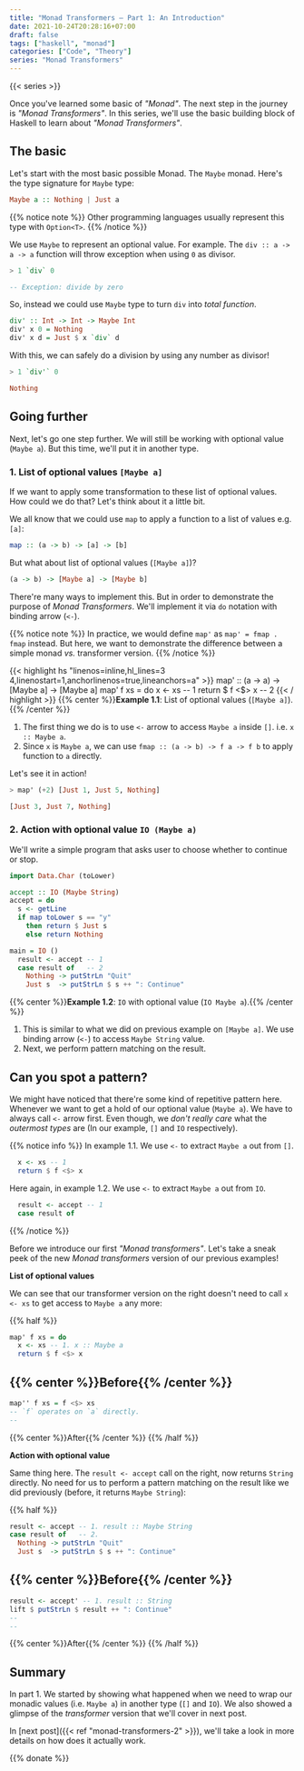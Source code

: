 ```yaml
---
title: "Monad Transformers – Part 1: An Introduction"
date: 2021-10-24T20:28:16+07:00
draft: false
tags: ["haskell", "monad"]
categories: ["Code", "Theory"]
series: "Monad Transformers"
---
```


{{< series >}}

Once you've learned some basic of *"Monad"*. The next step in the journey is *"Monad Transformers"*. In this series, we'll use the basic building block of Haskell to learn about *"Monad Transformers"*.

## The basic
Let's start with the most basic possible Monad. The `Maybe` monad. Here's the type signature for `Maybe` type:

```hs
Maybe a :: Nothing | Just a
```
{{% notice note %}}
Other programming languages usually represent this type with `Option<T>`.
{{% /notice %}}


We use `Maybe` to represent an optional value. For example. The `div :: a -> a -> a` function will throw exception when using `0` as divisor.

```hs
> 1 `div` 0

-- Exception: divide by zero
```
So, instead we could use `Maybe` type to turn `div` into *total function*.

```hs
div' :: Int -> Int -> Maybe Int
div' x 0 = Nothing
div' x d = Just $ x `div` d
```
With this, we can safely do a division by using any number as divisor!

```hs
> 1 `div'` 0

Nothing
```

## Going further

Next, let's go one step further. We will still be working with optional value (`Maybe a`). But this time, we'll put it in another type.

### 1. List of optional values `[Maybe a]`

If we want to apply some transformation to these list of optional values. How could we do that? Let's think about it a little bit.

We all know that we could use `map` to apply a function to a list of values e.g. `[a]`:

```hs
map :: (a -> b) -> [a] -> [b]
```

But what about list of optional values (`[Maybe a]`)?

```hs
(a -> b) -> [Maybe a] -> [Maybe b]
```

There're many ways to implement this. But in order to demonstrate the purpose of *Monad Transformers*. We'll implement it via `do` notation with binding arrow (`<-`).

{{% notice note %}}
In practice, we would define `map'` as `map' = fmap . fmap` instead. But here, we want to demonstrate the difference between a simple monad *vs.* transformer version.
{{% /notice %}}

{{< highlight hs "linenos=inline,hl_lines=3 4,linenostart=1,anchorlinenos=true,lineanchors=a" >}}
map' :: (a -> a) -> [Maybe a] -> [Maybe a]
map' f xs = do
  x <- xs          -- 1
  return $ f <$> x -- 2
{{< / highlight >}}
{{% center %}}**Example 1.1**: List of optional values (`[Maybe a]`).{{% /center %}}

1. The first thing we do is to use `<-` arrow to access `Maybe a` inside `[]`. i.e. `x :: Maybe a`.
1. Since `x` is `Maybe a`, we can use `fmap :: (a -> b) -> f a -> f b` to apply function to `a` directly.


Let's see it in action!

```hs
> map' (+2) [Just 1, Just 5, Nothing]

[Just 3, Just 7, Nothing]
```
### 2. Action with optional value `IO (Maybe a)`

We'll write a simple program that asks user to choose whether to continue or stop.

```hs {linenos=inline,hl_lines=[11,12],linenostart=1}
import Data.Char (toLower)

accept :: IO (Maybe String)
accept = do
  s <- getLine
  if map toLower s == "y"
    then return $ Just s
    else return Nothing

main = IO ()
  result <- accept -- 1
  case result of   -- 2
    Nothing -> putStrLn "Quit"
    Just s  -> putStrLn $ s ++ ": Continue"
```
{{% center %}}**Example 1.2**: `IO` with optional value (`IO Maybe a`).{{% /center %}}

1. This is similar to what we did on previous example on `[Maybe a]`. We use binding arrow (`<-`) to access `Maybe String` value.
2. Next, we perform pattern matching on the result.

## Can you spot a pattern?

We might have noticed that there're some kind of repetitive pattern here. Whenever we want to get a hold of our optional value (`Maybe a`). We have to always call `<-` arrow first. Even though, we *don't really care* what the *outermost types* are (In our example, `[]` and `IO` respectively).

{{% notice info %}}
In example 1.1. We use `<-` to extract `Maybe a` out from `[]`.
```hs {linenos=inline,hl_lines=[1],linenostart=3}
  x <- xs -- 1
  return $ f <$> x
```

Here again, in example 1.2. We use `<-` to extract `Maybe a` out from `IO`.
```hs {linenos=inline,hl_lines=[1],linenostart=11}
  result <- accept -- 1
  case result of
```
{{% /notice %}}

Before we introduce our first *"Monad transformers"*. Let's take a sneak peek of the new *Monad transformers* version of our previous examples!

**List of optional values**

We can see that our transformer version on the right doesn't need to call `x <- xs` to get access to `Maybe a` any more:

{{% half %}}
```hs
map' f xs = do
  x <- xs -- 1. x :: Maybe a
  return $ f <$> x
```
{{% center %}}Before{{% /center %}}
---
```hs
map'' f xs = f <$> xs
-- `f` operates on `a` directly.
--
```
{{% center %}}After{{% /center %}}
{{% /half %}}

**Action with optional value**

Same thing here. The `result <- accept` call on the right, now returns `String` directly. No need for us to perform a pattern matching on the result like we did previously (before, it returns `Maybe String`):

{{% half %}}
```hs
result <- accept -- 1. result :: Maybe String
case result of   -- 2.
  Nothing -> putStrLn "Quit"
  Just s  -> putStrLn $ s ++ ": Continue"
```
{{% center %}}Before{{% /center %}}
---
```hs
result <- accept' -- 1. result :: String
lift $ putStrLn $ result ++ ": Continue"
--
--
```
{{% center %}}After{{% /center %}}
{{% /half %}}

## Summary

In part 1. We started by showing what happened when we need to wrap our monadic values (i.e. `Maybe a`) in another type (`[]` and `IO`). We also showed a glimpse of the *transformer* version that we'll cover in next post.

In [next post]({{< ref "monad-transformers-2" >}}), we'll take a look in more details on how does it actually work.

{{% donate %}}
